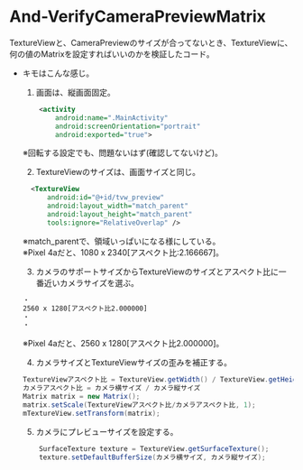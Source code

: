 # And-VerifyCameraPreviewMatrix
TextureViewと、CameraPreviewのサイズが合ってないとき、TextureViewに、何の値のMatrixを設定すればいいのかを検証したコード。

- キモはこんな感じ。
    1. 画面は、縦画面固定。
    ``` AndroidManifest.xml
        <activity
            android:name=".MainActivity"
            android:screenOrientation="portrait"
            android:exported="true">
    ```
    ※回転する設定でも、問題ないはず(確認してないけど)。

    2. TextureViewのサイズは、画面サイズと同じ。
    ``` fragment_main.xml
      <TextureView
          android:id="@+id/tvw_preview"
          android:layout_width="match_parent"
          android:layout_height="match_parent"
          tools:ignore="RelativeOverlap" />
    ```
    ※match_parentで、領域いっぱいになる様にしている。<br/>
    ※Pixel 4aだと、1080 x 2340[アスペクト比:2.166667]。

    3. カメラのサポートサイズからTextureViewのサイズとアスペクト比に一番近いカメラサイズを選ぶ。
    ``` fragment_main.xml
    ・
    2560 x 1280[アスペクト比2.000000]
    ・
    ・
    ```
    ※Pixel 4aだと、2560 x 1280[アスペクト比2.000000]。

    4. カメラサイズとTextureViewサイズの歪みを補正する。
    ``` java
    TextureViewアスペクト比 = TextureView.getWidth() / TextureView.getHeight() ← 実際は縦画面固定なので、入れ替える。
    カメラアスペクト比 = カメラ横サイズ / カメラ縦サイズ
    Matrix matrix = new Matrix();
    matrix.setScale(TextureViewアスペクト比/カメラアスペクト比, 1);
    mTextureView.setTransform(matrix);
    ```

    5. カメラにプレビューサイズを設定する。
    ``` java
        SurfaceTexture texture = TextureView.getSurfaceTexture();
        texture.setDefaultBufferSize(カメラ横サイズ, カメラ縦サイズ);
    ```
